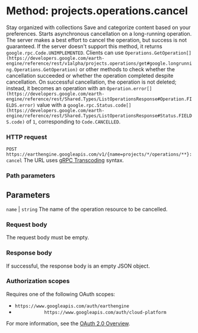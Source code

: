  
#  Method: projects.operations.cancel
Stay organized with collections  Save and categorize content based on your preferences. 
Starts asynchronous cancellation on a long-running operation. The server makes a best effort to cancel the operation, but success is not guaranteed. If the server doesn't support this method, it returns `google.rpc.Code.UNIMPLEMENTED`. Clients can use `Operations.GetOperation[](https://developers.google.com/earth-engine/reference/rest/v1alpha/projects.operations/get#google.longrunning.Operations.GetOperation)` or other methods to check whether the cancellation succeeded or whether the operation completed despite cancellation. On successful cancellation, the operation is not deleted; instead, it becomes an operation with an `Operation.error[](https://developers.google.com/earth-engine/reference/rest/Shared.Types/ListOperationsResponse#Operation.FIELDS.error)` value with a `google.rpc.Status.code[](https://developers.google.com/earth-engine/reference/rest/Shared.Types/ListOperationsResponse#Status.FIELDS.code)` of `1`, corresponding to `Code.CANCELLED`.
### HTTP request
`POST https://earthengine.googleapis.com/v1/{name=projects/*/operations/**}:cancel`
The URL uses [gRPC Transcoding](https://google.aip.dev/127) syntax.
### Path parameters
Parameters  
---  
`name` |  `string` The name of the operation resource to be cancelled.  
### Request body
The request body must be empty.
### Response body
If successful, the response body is an empty JSON object.
### Authorization scopes
Requires one of the following OAuth scopes:
  * `https://www.googleapis.com/auth/earthengine`
  * `           https://www.googleapis.com/auth/cloud-platform`


For more information, see the [OAuth 2.0 Overview](https://developers.google.com/identity/protocols/OAuth2).
